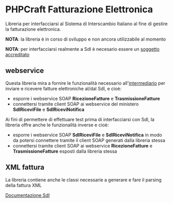 # PHPCraft Fatturazione Elettronica #

Libreria per interfacciarsi al Sistema di Interscambio Italiano al fine di gestire la fatturazione elettronica.

__NOTA__: la libreria è in corso di sviluppo e non ancora utilizzabile al momento

__NOTA__: per interfacciarsi realmente a SdI è necesario essere un [soggetto accreditato](https://sdi.fatturapa.gov.it/SdI2FatturaPAWeb/AccediAlServizioAction.do?pagina=accreditamento_canale)

## webservice ##

Questa libreria mira a fornire le funzionalità necessario all'[intermediario](https://www.fatturapa.gov.it/export/fatturazione/it/c-3.htm) per inviare e ricevere fatture elettroniche al/dal SdI, e cioè:

* esporre i webservice SOAP __RicezioneFatture__ e __TrasmissioneFatture__
* connettersi tramite client SOAP ai webservice del ministero __SdIRiceviFile__ e __SdIRiceviNotifica__

Ai fini di permettere di effettuare test prima di interfacciarsi con SdI, la libreria offre anche le funzionalità inverse e cioè:

* esporre i webservice SOAP __SdIRiceviFile__ e __SdIRiceviNotifica__ in modo da potersi connettere tramite il client SOAP generati dalla libreria stessa
* connettersi tramite client SOAP ai webservice __RicezioneFatture__ e __TrasmissioneFatture__ esposti dalla libreria stessa

## XML fattura ##

La libreria contiene anche le classi necessarie a generare e fare il parsing della fattura XML

[Documentazione SdI](https://www.fatturapa.gov.it/export/fatturazione/it/normativa/f-3.htm)

